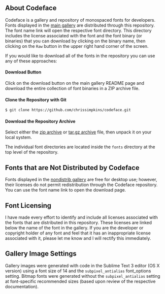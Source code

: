 ## About Codeface

Codeface is a gallery and repository of monospaced fonts for developers.  Fonts displayed in the [main gallery](README.md) are distributed through this repository.  The font name link will open the respective font directory.  This directory includes the license associated with the font and the font binary (or binaries) that you can download by clicking on the binary name, then clicking on the `Raw` button in the upper right hand corner of the screen.

If you would like to download all of the fonts in the repository you can use any of these approaches:

#### Download Button

Click on the download button on the main gallery README page and download the entire collection of font binaries in a ZIP archive file.

#### Clone the Repository with Git

```sh
$ git clone https://github.com/chrissimpkins/codeface.git
```

#### Download the Repository Archive

Select either the [zip archive](https://github.com/chrissimpkins/codeface/archive/master.zip) or [tar.gz archive](https://github.com/chrissimpkins/codeface/archive/master.tar.gz) file, then unpack it on your local system.

The individual font directories are located inside the `fonts` directory at the top level of the repository.

## Fonts that are Not Distributed by Codeface

Fonts displayed in the [nondistrib gallery](NONDISTRIB.md) are free for desktop use; however, their licenses do not permit redistribution through the Codeface repository.  You can use the font name link to open the download page.

## Font Licensing

I have made every effort to identify and include all licenses associated with the fonts that are distributed in this repository.  These licenses are linked below the name of the font in the gallery.  If you are the developer or copyright holder of any font and feel that it has an inappropriate license associated with it, please let me know and I will rectify this immediately.

## Gallery Image Settings

Gallery images were generated with code in the Sublime Text 3 editor (OS X version) using a font size of 14 and the `subpixel_antialias` font_options setting.  Bitmap fonts were generated without the `subpixel_antialias` setting at font-specific recommended sizes (based upon review of the respective documentation).
